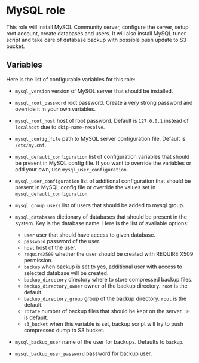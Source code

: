 MySQL role
==========

This role will install MySQL Community server, configure the server, setup root account, create databases and users.
It will also install MySQL tuner script and take care of database backup with possible push update to S3 bucket.

Variables
---------
Here is the list of configurable variables for this role:

 - `mysql_version` version of MySQL server that should be installed.
 
 - `mysql_root_password` root password. Create a very strong password and override it in your own variables.
 
 - `mysql_root_host` host of root password. Default is `127.0.0.1` instead of `localhost` due to `skip-name-resolve`.
 
 - `mysql_config_file` path to MySQL server configuration file. Default is `/etc/my.cnf`.
 
 - `mysql_default_configuration` list of configuration variables that should be present in MySQL config file. If you want to override the variables or add your own, use `mysql_user_configuration`.

- `mysql_user_configuration` list of additional configuration that should be present in MySQL config file or override the values set in `mysql_default_configuration`.

- `mysql_group_users` list of users that should be added to mysql group.

- `mysql_databases` dictionary of databases that should be present in the system. Key is the database name. Here is the list of available options:
  - `user` user that should have access to given database.
  - `password` password of the user.
  - `host` host of the user.
  - `requireX509` whether the user should be created with REQUIRE X509 permission.
  - `backup` when backup is set to yes, additional user with access to selected database will be created.
  - `backup_directory` directory where to store compressed backup files.
  - `backup_directory_owner` owner of the backup directory. `root` is the default.
  - `backup_directory_group` group of the backup directory. `root` is the default.
  - `rotate` number of backup files that should be kept on the server. `30` is default.
  - `s3_bucket` when this variable is set, backup script will try to push compressed dump to S3 bucket. 
 
 - `mysql_backup_user` name of the user for backups. Defaults to `backup`.
 
 - `mysql_backup_user_password` password for backup user.
